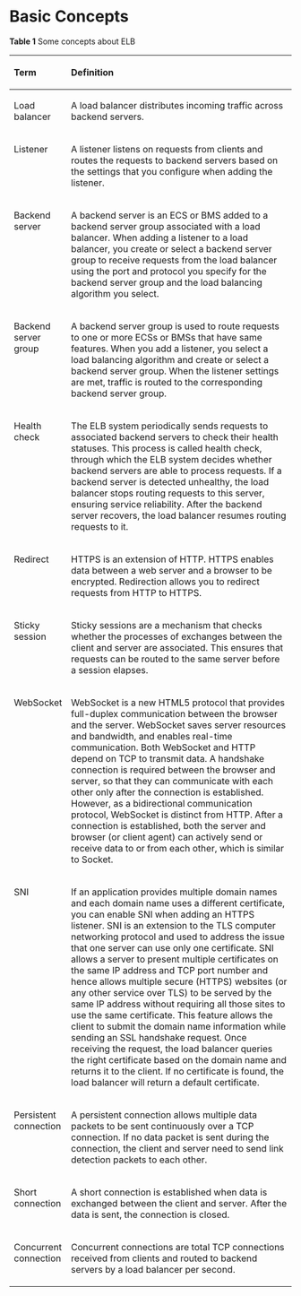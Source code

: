 # Basic Concepts<a name="EN-US_TOPIC_0190845961"></a>

**Table  1**  Some concepts about ELB

<a name="table17643195014453"></a>
<table><thead align="left"><tr id="row1644350164511"><th class="cellrowborder" valign="top" width="18%" id="mcps1.2.3.1.1"><p id="p864415064515"><a name="p864415064515"></a><a name="p864415064515"></a>Term</p>
</th>
<th class="cellrowborder" valign="top" width="82%" id="mcps1.2.3.1.2"><p id="p96442503458"><a name="p96442503458"></a><a name="p96442503458"></a>Definition</p>
</th>
</tr>
</thead>
<tbody><tr id="row864475011450"><td class="cellrowborder" valign="top" width="18%" headers="mcps1.2.3.1.1 "><p id="p4644135024515"><a name="p4644135024515"></a><a name="p4644135024515"></a>Load balancer</p>
</td>
<td class="cellrowborder" valign="top" width="82%" headers="mcps1.2.3.1.2 "><p id="p3644250144511"><a name="p3644250144511"></a><a name="p3644250144511"></a>A load balancer distributes incoming traffic across backend servers.</p>
</td>
</tr>
<tr id="row17644115034512"><td class="cellrowborder" valign="top" width="18%" headers="mcps1.2.3.1.1 "><p id="p186441250134518"><a name="p186441250134518"></a><a name="p186441250134518"></a>Listener</p>
</td>
<td class="cellrowborder" valign="top" width="82%" headers="mcps1.2.3.1.2 "><p id="p2644950114515"><a name="p2644950114515"></a><a name="p2644950114515"></a>A listener listens on requests from clients and routes the requests to backend <span id="text64561152173613"><a name="text64561152173613"></a><a name="text64561152173613"></a>server</span>s based on the settings that you configure when adding the listener.</p>
</td>
</tr>
<tr id="row1364411502455"><td class="cellrowborder" valign="top" width="18%" headers="mcps1.2.3.1.1 "><p id="p15644155084519"><a name="p15644155084519"></a><a name="p15644155084519"></a>Backend server</p>
</td>
<td class="cellrowborder" valign="top" width="82%" headers="mcps1.2.3.1.2 "><p id="p1464425016457"><a name="p1464425016457"></a><a name="p1464425016457"></a>A backend server is an ECS or BMS added to a backend <span id="en-us_topic_0164706624_text134779184156"><a name="en-us_topic_0164706624_text134779184156"></a><a name="en-us_topic_0164706624_text134779184156"></a>server</span> group associated with a load balancer. When adding a listener to a load balancer, you create or select a backend <span id="en-us_topic_0164706624_text01565413152"><a name="en-us_topic_0164706624_text01565413152"></a><a name="en-us_topic_0164706624_text01565413152"></a>server</span> group to receive requests from the load balancer using the port and protocol you specify for the backend <span id="en-us_topic_0164706624_text12774182671815"><a name="en-us_topic_0164706624_text12774182671815"></a><a name="en-us_topic_0164706624_text12774182671815"></a>server</span> group and the load balancing algorithm you select.</p>
</td>
</tr>
<tr id="row19644950204515"><td class="cellrowborder" valign="top" width="18%" headers="mcps1.2.3.1.1 "><p id="p156441850134517"><a name="p156441850134517"></a><a name="p156441850134517"></a>Backend server group</p>
</td>
<td class="cellrowborder" valign="top" width="82%" headers="mcps1.2.3.1.2 "><p id="p20644145034510"><a name="p20644145034510"></a><a name="p20644145034510"></a>A backend server group is used to route requests to one or more ECSs or BMSs that have same features. When you add a listener, you select a load balancing algorithm and create or select a backend server group. When the listener settings are met, traffic is routed to the corresponding backend server group.</p>
</td>
</tr>
<tr id="row7644165084514"><td class="cellrowborder" valign="top" width="18%" headers="mcps1.2.3.1.1 "><p id="p4644205015458"><a name="p4644205015458"></a><a name="p4644205015458"></a>Health check</p>
</td>
<td class="cellrowborder" valign="top" width="82%" headers="mcps1.2.3.1.2 "><p id="p9644125014451"><a name="p9644125014451"></a><a name="p9644125014451"></a>The ELB system periodically sends requests to associated backend servers to check their health statuses. This process is called health check, through which the ELB system decides whether backend servers are able to process requests. If a backend server is detected unhealthy, the load balancer stops routing requests to this server, ensuring service reliability. After the backend server recovers, the load balancer resumes routing requests to it.</p>
</td>
</tr>
<tr id="row20644450204518"><td class="cellrowborder" valign="top" width="18%" headers="mcps1.2.3.1.1 "><p id="p1964418505454"><a name="p1964418505454"></a><a name="p1964418505454"></a>Redirect</p>
</td>
<td class="cellrowborder" valign="top" width="82%" headers="mcps1.2.3.1.2 "><p id="p5644135015457"><a name="p5644135015457"></a><a name="p5644135015457"></a>HTTPS is an extension of HTTP. HTTPS enables data between a web server and a browser to be encrypted. Redirection allows you to redirect requests from HTTP to HTTPS.</p>
</td>
</tr>
<tr id="row364405094516"><td class="cellrowborder" valign="top" width="18%" headers="mcps1.2.3.1.1 "><p id="p5462101841813"><a name="p5462101841813"></a><a name="p5462101841813"></a>Sticky session</p>
</td>
<td class="cellrowborder" valign="top" width="82%" headers="mcps1.2.3.1.2 "><p id="p1564418504452"><a name="p1564418504452"></a><a name="p1564418504452"></a>Sticky sessions are a mechanism that checks whether the processes of exchanges between the client and server are associated. This ensures that requests can be routed to the same server before a session elapses.</p>
</td>
</tr>
<tr id="row564410505454"><td class="cellrowborder" valign="top" width="18%" headers="mcps1.2.3.1.1 "><p id="p7644750164517"><a name="p7644750164517"></a><a name="p7644750164517"></a>WebSocket</p>
</td>
<td class="cellrowborder" valign="top" width="82%" headers="mcps1.2.3.1.2 "><p id="p17963155112120"><a name="p17963155112120"></a><a name="p17963155112120"></a>WebSocket is a new HTML5 protocol that provides full-duplex communication between the browser and the server. WebSocket saves server resources and bandwidth, and enables real-time communication. Both WebSocket and HTTP depend on TCP to transmit data. A handshake connection is required between the browser and server, so that they can communicate with each other only after the connection is established. However, as a bidirectional communication protocol, WebSocket is distinct from HTTP. After a connection is established, both the server and browser (or client agent) can actively send or receive data to or from each other, which is similar to Socket.</p>
</td>
</tr>
<tr id="row3644145013456"><td class="cellrowborder" valign="top" width="18%" headers="mcps1.2.3.1.1 "><p id="p064585018451"><a name="p064585018451"></a><a name="p064585018451"></a>SNI</p>
</td>
<td class="cellrowborder" valign="top" width="82%" headers="mcps1.2.3.1.2 "><p id="p564595064516"><a name="p564595064516"></a><a name="p564595064516"></a>If an application provides multiple domain names and each domain name uses a different certificate, you can enable SNI when adding an HTTPS listener. SNI is an extension to the TLS computer networking protocol and used to address the issue that one server can use only one certificate. SNI allows a server to present multiple certificates on the same IP address and TCP port number and hence allows multiple secure (HTTPS) websites (or any other service over TLS) to be served by the same IP address without requiring all those sites to use the same certificate. This feature allows the client to submit the domain name information while sending an SSL handshake request. Once receiving the request, the load balancer queries the right certificate based on the domain name and returns it to the client. If no certificate is found, the load balancer will return a default certificate.</p>
</td>
</tr>
<tr id="row1264545054512"><td class="cellrowborder" valign="top" width="18%" headers="mcps1.2.3.1.1 "><p id="p1764525015454"><a name="p1764525015454"></a><a name="p1764525015454"></a>Persistent connection</p>
</td>
<td class="cellrowborder" valign="top" width="82%" headers="mcps1.2.3.1.2 "><p id="p96451550104515"><a name="p96451550104515"></a><a name="p96451550104515"></a>A persistent connection allows multiple data packets to be sent continuously over a TCP connection. If no data packet is sent during the connection, the client and server need to send link detection packets to each other.</p>
</td>
</tr>
<tr id="row46458501457"><td class="cellrowborder" valign="top" width="18%" headers="mcps1.2.3.1.1 "><p id="p26451050184518"><a name="p26451050184518"></a><a name="p26451050184518"></a>Short connection</p>
</td>
<td class="cellrowborder" valign="top" width="82%" headers="mcps1.2.3.1.2 "><p id="p15645125017455"><a name="p15645125017455"></a><a name="p15645125017455"></a>A short connection is established when data is exchanged between the client and server. After the data is sent, the connection is closed.</p>
</td>
</tr>
<tr id="row91101346807"><td class="cellrowborder" valign="top" width="18%" headers="mcps1.2.3.1.1 "><p id="p1811116467011"><a name="p1811116467011"></a><a name="p1811116467011"></a>Concurrent connection</p>
</td>
<td class="cellrowborder" valign="top" width="82%" headers="mcps1.2.3.1.2 "><p id="p7111134616018"><a name="p7111134616018"></a><a name="p7111134616018"></a>Concurrent connections are total TCP connections received from clients and routed to backend servers by a load balancer per second.</p>
</td>
</tr>
</tbody>
</table>

